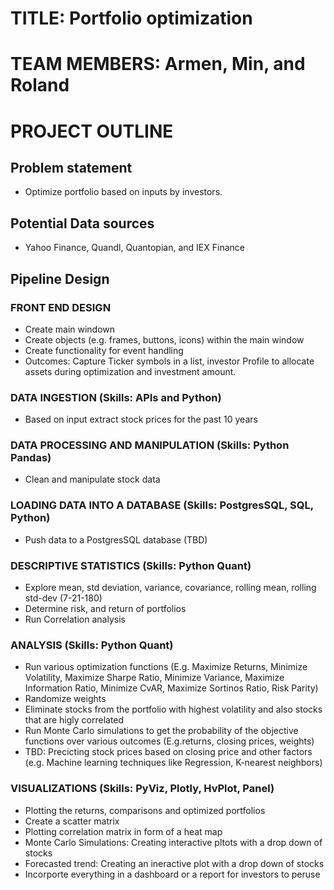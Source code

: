 # TITLE: Portfolio optimization

# TEAM MEMBERS: Armen, Min, and Roland

# PROJECT OUTLINE

## Problem statement 
* Optimize portfolio based on inputs by investors.

## Potential Data sources
* Yahoo Finance, Quandl, Quantopian, and IEX Finance

## Pipeline Design
### FRONT END DESIGN
* Create main windown
* Create objects (e.g. frames, buttons, icons) within the main window
* Create functionality for event handling
* Outcomes: Capture Ticker symbols in a list, investor Profile to allocate assets during optimization and investment amount.

### DATA INGESTION (Skills: APIs and Python)
* Based on input extract stock prices for the past 10 years

### DATA PROCESSING AND MANIPULATION (Skills: Python Pandas)
* Clean and manipulate stock data

### LOADING DATA INTO A DATABASE (Skills: PostgresSQL, SQL, Python) 
* Push data to a PostgresSQL database (TBD)

### DESCRIPTIVE STATISTICS (Skills: Python Quant)
* Explore mean, std deviation, variance, covariance, rolling mean, rolling std-dev (7-21-180)
* Determine risk, and return of portfolios
* Run Correlation analysis

### ANALYSIS (Skills: Python Quant)
* Run various optimization functions (E.g. Maximize Returns, Minimize Volatility, Maximize Sharpe Ratio, Minimize Variance, Maximize Information Ratio, Minimize CvAR,      Maximize Sortinos Ratio, Risk Parity)
* Randomize weights  
* Eliminate stocks from the portfolio with highest volatility and also stocks that are higly correlated
* Run Monte Carlo simulations to get the probability of the objective functions over various outcomes (E.g.returns, closing prices, weights)
* TBD: Precicting stock prices based on closing price and other factors (e.g. Machine learning techniques like Regression, K-nearest neighbors)

### VISUALIZATIONS (Skills: PyViz, Plotly, HvPlot, Panel)
* Plotting the returns, comparisons and optimized portfolios
* Create a scatter matrix
* Plotting correlation matrix in form of a heat map
* Monte Carlo Simulations: Creating interactive pltots with a drop down of stocks
* Forecasted trend: Creating an ineractive plot with a drop down of stocks
* Incorporte everything in a dashboard or a report for investors to peruse


